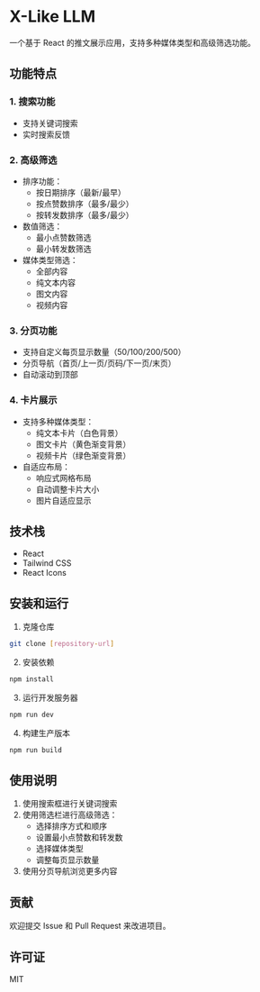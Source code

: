 # X-Like LLM

一个基于 React 的推文展示应用，支持多种媒体类型和高级筛选功能。

## 功能特点

### 1. 搜索功能
- 支持关键词搜索
- 实时搜索反馈

### 2. 高级筛选
- 排序功能：
  - 按日期排序（最新/最早）
  - 按点赞数排序（最多/最少）
  - 按转发数排序（最多/最少）
- 数值筛选：
  - 最小点赞数筛选
  - 最小转发数筛选
- 媒体类型筛选：
  - 全部内容
  - 纯文本内容
  - 图文内容
  - 视频内容

### 3. 分页功能
- 支持自定义每页显示数量（50/100/200/500）
- 分页导航（首页/上一页/页码/下一页/末页）
- 自动滚动到顶部

### 4. 卡片展示
- 支持多种媒体类型：
  - 纯文本卡片（白色背景）
  - 图文卡片（黄色渐变背景）
  - 视频卡片（绿色渐变背景）
- 自适应布局：
  - 响应式网格布局
  - 自动调整卡片大小
  - 图片自适应显示

## 技术栈

- React
- Tailwind CSS
- React Icons

## 安装和运行

1. 克隆仓库
```bash
git clone [repository-url]
```

2. 安装依赖
```bash
npm install
```

3. 运行开发服务器
```bash
npm run dev
```

4. 构建生产版本
```bash
npm run build
```

## 使用说明

1. 使用搜索框进行关键词搜索
2. 使用筛选栏进行高级筛选：
   - 选择排序方式和顺序
   - 设置最小点赞数和转发数
   - 选择媒体类型
   - 调整每页显示数量
3. 使用分页导航浏览更多内容

## 贡献

欢迎提交 Issue 和 Pull Request 来改进项目。

## 许可证

MIT 